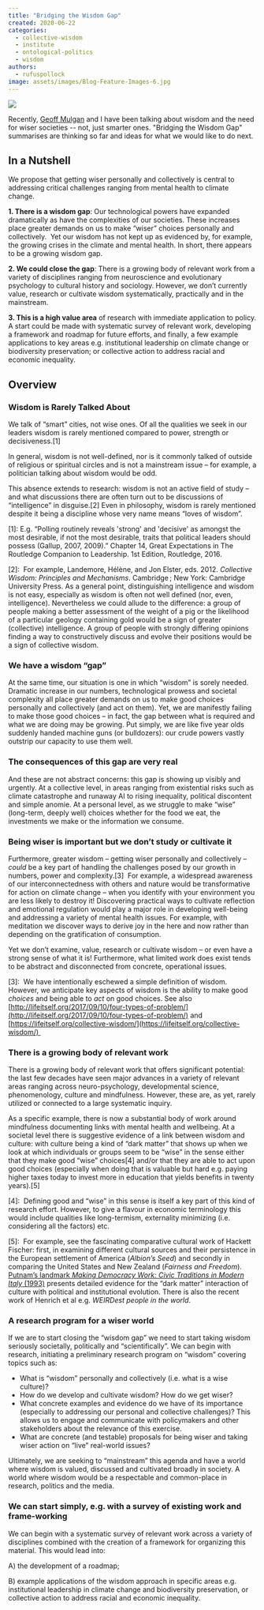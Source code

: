 ```yaml
---
title: "Bridging the Wisdom Gap"
created: 2020-06-22
categories: 
  - collective-wisdom
  - institute
  - ontological-politics
  - wisdom
authors: 
  - rufuspollock
image: assets/images/Blog-Feature-Images-6.jpg
---
```


![](assets/images/Blog-Feature-Images-6-1024x576.jpg)

Recently, [Geoff Mulgan](http://www.geoffmulgan.com/) and I have been talking about wisdom and the need for wiser societies -- not, just smarter ones. "Bridging the Wisdom Gap" summarises are thinking so far and ideas for what we would like to do next.

## In a Nutshell

We propose that getting wiser personally and collectively is central to addressing critical challenges ranging from mental health to climate change.

**1\. There is a wisdom gap**: Our technological powers have expanded dramatically as have the complexities of our societies. These increases place greater demands on us to make “wiser” choices personally and collectively.  Yet our wisdom has not kept up as evidenced by, for example, the growing crises in the climate and mental health. In short, there appears to be a growing wisdom gap.

**2\. We could close the gap**: There is a growing body of relevant work from a variety of disciplines ranging from neuroscience and evolutionary psychology to cultural history and sociology. However, we don’t currently value, research or cultivate wisdom systematically, practically and in the mainstream.

**3\. This is a high value area** of research with immediate application to policy. A start could be made with systematic survey of relevant work, developing a framework and roadmap for future efforts, and finally, a few example applications to key areas e.g. institutional leadership on climate change or biodiversity preservation; or collective action to address racial and economic inequality.

## Overview

### Wisdom is Rarely Talked About

We talk of “smart” cities, not wise ones. Of all the qualities we seek in our leaders wisdom is rarely mentioned compared to power, strength or decisiveness.\[1\]

In general, wisdom is not well-defined, nor is it commonly talked of outside of religious or spiritual circles and is not a mainstream issue – for example, a politician talking about wisdom would be odd. 

This absence extends to research: wisdom is not an active field of study – and what discussions there are often turn out to be discussions of “intelligence” in disguise.\[2\] Even in philosophy, wisdom is rarely mentioned despite it being a discipline whose very name means “loves of wisdom”.

\[1\]: E.g. “Polling routinely reveals 'strong' and 'decisive' as amongst the most desirable, if not the most desirable, traits that political leaders should possess (Gallup, 2007, 2009).” Chapter 14, Great Expectations in The Routledge Companion to Leadership. 1st Edition, Routledge, 2016.

\[2\]:  For example, Landemore, Hélène, and Jon Elster, eds. 2012. _Collective Wisdom: Principles and Mechanisms_. Cambridge ; New York: Cambridge University Press. As a general point, distinguishing intelligence and wisdom is not easy, especially as wisdom is often not well defined (nor, even, intelligence). Nevertheless we could allude to the difference: a group of people making a better assessment of the weight of a pig or the likelihood of a particular geology containing gold would be a sign of greater (collective) intelligence. A group of people with strongly differing opinions finding a way to constructively discuss and evolve their positions would be a sign of collective wisdom.

### We have a wisdom “gap”

At the same time, our situation is one in which “wisdom” is sorely needed. Dramatic increase in our numbers, technological prowess and societal complexity all place greater demands on us to make good choices personally and collectively (and act on them). Yet, we are manifestly failing to make those good choices – in fact, the gap between what is required and what we are doing may be growing. Put simply, we are like five year olds suddenly handed machine guns (or bulldozers): our crude powers vastly outstrip our capacity to use them well. 

### The consequences of this gap are very real

And these are not abstract concerns: this gap is showing up visibly and urgently. At a collective level, in areas ranging from existential risks such as climate catastrophe and runaway AI to rising inequality, political discontent and simple anomie. At a personal level, as we struggle to make “wise” (long-term, deeply well) choices whether for the food we eat, the investments we make or the information we consume.

### Being wiser is important but we don’t study or cultivate it

Furthermore, greater wisdom – getting wiser personally and collectively – _could_ be a key part of handling the challenges posed by our growth in numbers, power and complexity.\[3\]  For example, a widespread awareness of our interconnectedness with others and nature would be transformative for action on climate change – when you identify with your environment you are less likely to destroy it! Discovering practical ways to cultivate reflection and emotional regulation would play a major role in developing well-being and addressing a variety of mental health issues. For example, with meditation we discover ways to derive joy in the here and now rather than depending on the gratification of consumption.

Yet we don’t examine, value, research or cultivate wisdom – or even have a strong sense of what it is! Furthermore, what limited work does exist tends to be abstract and disconnected from concrete, operational issues.

\[3\]:  We have intentionally eschewed a simple definition of wisdom. However, we anticipate key aspects of wisdom is the ability to make good _choices_ and being able to _act_ on good choices. See also [http://lifeitself.org/2017/09/10/four-types-of-problem/](http://lifeitself.org/2017/09/10/four-types-of-problem/) and [https://lifeitself.org/collective-wisdom/](https://lifeitself.org/collective-wisdom/) 

### There is a growing body of relevant work 

There is a growing body of relevant work that offers significant potential: the last few decades have seen major advances in a variety of relevant areas ranging across neuro-psychology, developmental science, phenomenology, culture and mindfulness. However, these are, as yet, rarely utilized or connected to a large systematic inquiry.

As a specific example, there is now a substantial body of work around mindfulness documenting links with mental health and wellbeing. At a societal level there is suggestive evidence of a link between wisdom and culture: with culture being a kind of “dark matter” that shows up when we look at which individuals or groups seem to be “wise” in the sense either that they make good “wise” choices\[4\] and/or that they are able to act upon good choices (especially when doing that is valuable but hard e.g. paying higher taxes today to invest more in education that yields benefits in twenty years).\[5\]

\[4\]:  Defining good and “wise” in this sense is itself a key part of this kind of research effort. However, to give a flavour in economic terminology this would include qualities like long-termism, externality minimizing (i.e. considering all the factors) etc.

\[5\]:  For example, see the fascinating comparative cultural work of Hackett Fischer: first, in examining different cultural sources and their persistence in the European settlement of America (_Albion’s Seed_) and secondly in comparing the United States and New Zealand (_Fairness and Freedom_). [Putnam’s landmark _Making Democracy Work: Civic Traditions in Modern Italy_ (1993)](https://rufuspollock.com/2019/05/02/putnam-ea-1993-making-democracy-work/) presents detailed evidence for the “dark matter” interaction of culture with political and institutional evolution. There is also the recent work of Henrich et al e.g. _WEIRDest people in the world_.

### A research program for a wiser world

If we are to start closing the “wisdom gap” we need to start taking wisdom seriously societally, politically and “scientifically”. We can begin with research, initiating a preliminary research program on “wisdom” covering topics such as:

- What is “wisdom” personally and collectively (i.e. what is a wise culture)?
- How do we develop and cultivate wisdom? How do we get wiser?
- What concrete examples and evidence do we have of its importance (especially to addressing our personal and collective challenges)? This allows us to engage and communicate with policymakers and other stakeholders about the relevance of this exercise.
- What are concrete (and testable) proposals for being wiser and taking wiser action on “live” real-world issues?

Ultimately, we are seeking to “mainstream” this agenda and have a world where wisdom is valued, discussed and cultivated broadly in society. A world where wisdom would be a respectable and common-place in research, politics and the media.

### We can start simply, e.g. with a survey of existing work and frame-working

We can begin with a systematic survey of relevant work across a variety of disciplines combined with the creation of a framework for organizing this material. This would lead into:

A) the development of a roadmap;

B) example applications of the wisdom approach in specific areas e.g. institutional leadership in climate change and biodiversity preservation, or collective action to address racial and economic inequality.
